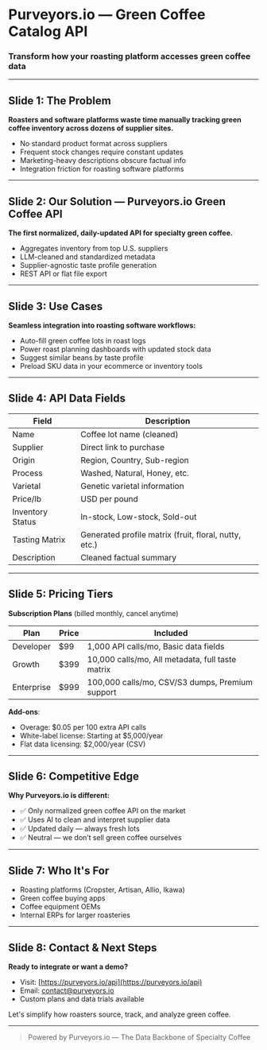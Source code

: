 # Purveyors.io — Green Coffee Catalog API

### Transform how your roasting platform accesses green coffee data

---

## Slide 1: The Problem

**Roasters and software platforms waste time manually tracking green coffee inventory across dozens of supplier sites.**

- No standard product format across suppliers
- Frequent stock changes require constant updates
- Marketing-heavy descriptions obscure factual info
- Integration friction for roasting software platforms

---

## Slide 2: Our Solution — Purveyors.io Green Coffee API

**The first normalized, daily-updated API for specialty green coffee.**

- Aggregates inventory from top U.S. suppliers
- LLM-cleaned and standardized metadata
- Supplier-agnostic taste profile generation
- REST API or flat file export

---

## Slide 3: Use Cases

**Seamless integration into roasting software workflows:**

- Auto-fill green coffee lots in roast logs
- Power roast planning dashboards with updated stock data
- Suggest similar beans by taste profile
- Preload SKU data in your ecommerce or inventory tools

---

## Slide 4: API Data Fields

| Field            | Description                                           |
| ---------------- | ----------------------------------------------------- |
| Name             | Coffee lot name (cleaned)                             |
| Supplier         | Direct link to purchase                               |
| Origin           | Region, Country, Sub-region                           |
| Process          | Washed, Natural, Honey, etc.                          |
| Varietal         | Genetic varietal information                          |
| Price/lb         | USD per pound                                         |
| Inventory Status | In-stock, Low-stock, Sold-out                         |
| Tasting Matrix   | Generated profile matrix (fruit, floral, nutty, etc.) |
| Description      | Cleaned factual summary                               |

---

## Slide 5: Pricing Tiers

**Subscription Plans** (billed monthly, cancel anytime)

| Plan       | Price | Included                                         |
| ---------- | ----- | ------------------------------------------------ |
| Developer  | $99   | 1,000 API calls/mo, Basic data fields            |
| Growth     | $399  | 10,000 calls/mo, All metadata, full taste matrix |
| Enterprise | $999  | 100,000 calls/mo, CSV/S3 dumps, Premium support  |

**Add-ons**:

- Overage: $0.05 per 100 extra API calls
- White-label license: Starting at $5,000/year
- Flat data licensing: $2,000/year (CSV)

---

## Slide 6: Competitive Edge

**Why Purveyors.io is different:**

- ✅ Only normalized green coffee API on the market
- ✅ Uses AI to clean and interpret supplier data
- ✅ Updated daily — always fresh lots
- ✅ Neutral — we don’t sell green coffee ourselves

---

## Slide 7: Who It's For

- Roasting platforms (Cropster, Artisan, Allio, Ikawa)
- Green coffee buying apps
- Coffee equipment OEMs
- Internal ERPs for larger roasteries

---

## Slide 8: Contact & Next Steps

**Ready to integrate or want a demo?**

- Visit: [https://purveyors.io/api](https://purveyors.io/api)
- Email: contact@purveyors.io
- Custom plans and data trials available

Let's simplify how roasters source, track, and analyze green coffee.

---

> Powered by Purveyors.io — The Data Backbone of Specialty Coffee
